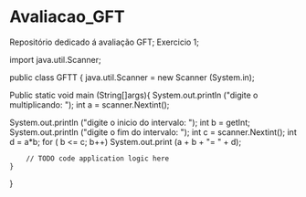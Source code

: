 # Avaliacao_GFT
 Repositório dedicado á avaliação GFT;
Exercicio 1;

import java.util.Scanner;

public class GFTT {
    java.util.Scanner = new Scanner (System.in);

Public static void main (String[]args){
System.out.println ("digite o multiplicando: ");
int a = scanner.Nextint();

System.out.println  ("digite o inicio do intervalo: ");
int b = getInt; 
System.out.println  ("digite o fim do intervalo: ");
int c = scanner.Nextint(); 
int d = a*b;
for ( b <= c; b++)
System.out.print (a + b + "= " + d);

   
    
        // TODO code application logic here
    }
    
}
